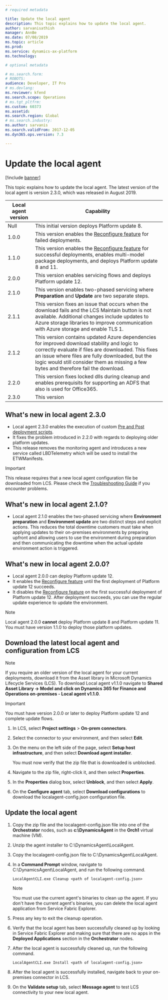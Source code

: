 ```yaml
---
# required metadata

title: Update the local agent
description: This topic explains how to update the local agent.
author: sarvanisathish
manager: AnnBe
ms.date: 07/08/2019
ms.topic: article
ms.prod: 
ms.service: dynamics-ax-platform
ms.technology: 

# optional metadata

# ms.search.form: 
# ROBOTS: 
audience: Developer, IT Pro
# ms.devlang: 
ms.reviewer: kfend
ms.search.scope: Operations
# ms.tgt_pltfrm: 
ms.custom: 60373
ms.assetid: 
ms.search.region: Global
# ms.search.industry: 
ms.author: sarvanis
ms.search.validFrom: 2017-12-05
ms.dyn365.ops.version: 7.3

---
```

# Update the local agent

[!include [banner](../includes/banner.md)]

This topic explains how to update the local agent. The latest version of the local agent is version 2.3.0, which was released in August 2019.

| Local agent version | Capability | 
|---------------------|------------|
| Null                | This initial version deploys Platform update 8. |
| 1.0.0               | This version enables the [Reconfigure feature](../../dev-itpro/lifecycle-services/reconfigure-environment.md) for failed deployments. |
| 1.1.0               | This version enables the [Reconfigure feature](../../dev-itpro/lifecycle-services/reconfigure-environment.md)  for successful deployments, enables multi-model package deployments, and deploys Platform update 8 and 11. | 
| 2.0.0               | This version enables servicing flows and deploys Platform update 12. |
| 2.1.0               | This version enables two-phased servicing where **Preparation** and **Update** are two separate steps. |
| 2.1.1               | This version fixes an issue that occurs when the download fails and the LCS Maintain button is not available. Additional changes include updates to Azure storage libraries to improve communication with Azure storage and enable TLS 1.  |
| 2.1.2               | This version contains updated Azure dependencies for improved download stability and logic to correctly evaluate if files are downloaded. This fixes an issue where files are fully downloaded, but the logic would still consider them as missing a few bytes and therefore fail the download.  |
| 2.2.0               | This version fixes locked dlls during cleanup and enables prerequisits for supporting an ADFS that also is used for Office365. |
| 2.3.0               | This version |

## What's new in local agent 2.3.0

- Local agent 2.3.0 enables the execution of custom [Pre and Post deployment scripts](../../dev-itpro/lifecycle-services/pre-post-scripts.md).
- It fixes the problem introduced in 2.2.0 with regards to deploying older platform updates.
- This release removes the monitoring agent and introduces a new service called LBDTelemetry which will be used to install the ETWManifests.

> [!IMPORTANT]
> This release requires that a new local agent configuration file be downloaded from LCS. Please check the [Troubleshooting Guide](../../dev-itpro/deployment/troubleshoot-on-prem.md) if you encounter problems. 

## What's new in local agent 2.1.0?
- Local agent 2.1.0 enables the two-phased servicing where **Environment preparation** and **Environment update** are two distinct steps and explicit actions. This reduces the total downtime customers must take when applying updates to their on-premises environments by preparing upfront and allowing users to use the environment during preparation and then communicating the downtime when the actual update environment action is triggered.

## What's new in local agent 2.0.0?
- Local agent 2.0.0 can deploy Platform update 12.
- It enables the [Reconfigure feature](../../dev-itpro/lifecycle-services/reconfigure-environment.md) until the first deployment of Platform update 12 succeeds.
- It disables the [Reconfigure feature](../../dev-itpro/lifecycle-services/reconfigure-environment.md) on the first successful deployment of Platform update 12. After deployment succeeds, you can use the regular update experience to update the environment.

> [!NOTE]
> Local agent 2.0.0 **cannot** deploy Platform update 8 and Platform update 11. You must have version 1.1.0 to deploy those platform updates.

## Download the latest local agent and configuration from LCS

> [!NOTE]
> If you require an older version of the local agent for your current deployments, download it from the Asset library in Microsoft Dynamics Lifecycle Services (LCS). To download Local agent v1.1.0 navigate to **Shared Asset Library -> Model and click on Dynamics 365 for Finance and Operations on-premises - Local agent v1.1.0**.

> [!IMPORTANT]
> You must have version 2.0.0 or later to deploy Platform update 12 and complete update flows.

1. In LCS, select **Project settings** &gt; **On-prem connectors**.
2. Select the connector to your environment, and then select **Edit**.
3. On the menu on the left side of the page, select **Setup host infrastructure**, and then select **Download agent installer**.

    You must now verify that the zip file that is downloaded is unblocked.

4. Navigate to the zip file, right-click it, and then select **Properties**.
5. In the **Properties** dialog box, select **Unblock**, and then select **Apply**.
6. On the **Configure agent** tab, select **Download configurations** to download the localagent-config.json configuration file.

## Update the local agent

1. Copy the zip file and the localagent-config.json file into one of the **Orchestrator** nodes, such as **c:\\DynamicsAgent** in the **Orch1** virtual machine (VM).
2. Unzip the agent installer to C:\\DynamicsAgent\\LocalAgent.
3. Copy the localagent-config.json file to C:\\DynamicsAgent\\LocalAgent.
4. In a **Command Prompt** window, navigate to C:\\DynamicsAgent\\LocalAgent, and run the following command.

    ```
    LocalAgentCLI.exe Cleanup <path of localagent-config.json>
    ```

    > [!NOTE]
    > You must use the current agent's binaries to clean up the agent. If you don't have the current agent's binaries, you can delete the local agent application from Service Fabric Explorer.

5. Press any key to exit the cleanup operation.
6. Verify that the local agent has been successfully cleaned up by looking in Service Fabric Explorer and making sure that there are no apps in the **Deployed Applications** section in the **Orchestrator** nodes.
7. After the local agent is successfully cleaned up, run the following command.

    ```
    LocalAgentCLI.exe Install <path of localagent-config.json>
    ```

8. After the local agent is successfully installed, navigate back to your on-premises connector in LCS.
9. On the **Validate setup** tab, select **Message agent** to test LCS connectivity to your new local agent.
